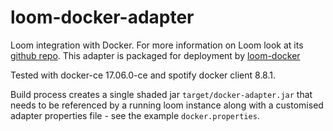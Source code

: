 # loom-docker-adapter
Loom integration with Docker. For more information on Loom look at its [github repo](https://github.com/HewlettPackard/loom).  This adapter is packaged for deployment by [loom-docker](https://github.com/HewlettPackard/loom-docker)

Tested with docker-ce 17.06.0-ce and spotify docker client 8.8.1.

Build process creates a single shaded jar `target/docker-adapter.jar` that needs to be referenced by a running loom instance along with a customised adapter properties file - see the example  `docker.properties`.
